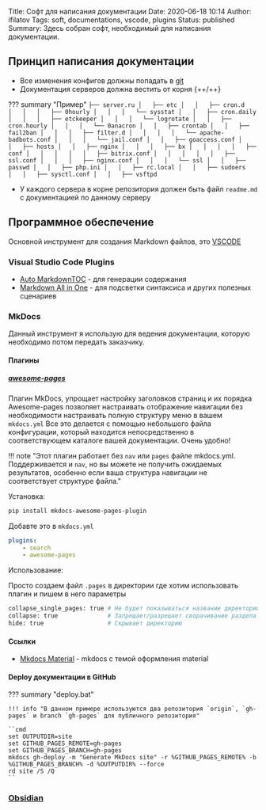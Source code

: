 Title: Софт для написания документации
Date: 2020-06-18 10:14
Author: ifilatov
Tags: soft, documentations, vscode, plugins
Status: published
Summary: Здесь собран софт, необходимый для написания документации.

## Принцип написания документации

- Все изменения конфигов должны попадать в [git](https://git-scm.com/)
- Документация серверов должна вестить от корня {++/++}

??? summary "Пример"
    ```
    ├── server.ru
    │   ├── etc
    │   │   ├── cron.d
    │   │   │   ├── 0hourly
    │   │   │   └── sysstat
    │   │   ├── cron.daily
    │   │   │   ├── etckeeper
    │   │   │   └── logrotate
    │   │   ├── cron.hourly
    │   │   │   └── 0anacron
    │   │   ├── crontab
    │   │   ├── fail2ban
    │   │   │   ├── filter.d
    │   │   │   │   └── apache-badbots.conf
    │   │   │   └── jail.conf
    │   │   ├── goaccess.conf
    │   │   ├── hosts
    │   │   ├── nginx
    │   │   │   ├── bx
    │   │   │   │   ├── conf
    │   │   │   │   │   ├── bitrix.conf
    │   │   │   │   │   ├── ssl.conf
    │   │   │   ├── nginx.conf
    │   │   │   └── ssl
    │   │   ├── passwd
    │   │   ├── php.ini
    │   │   ├── rc.local
    │   │   ├── sudoers
    │   │   ├── sysctl.conf
    │   │   ├── vsftpd
    ```

- У каждого сервера в корне репозитория должен быть файл `readme.md` с документацией по данному серверу

## Программное обеспечение

Основной инструмент для создания Markdown файлов, это [VSCODE](https://code.visualstudio.com/)

### Visual Studio Code Plugins

- [Auto MarkdownTOC](https://github.com/huntertran/markdown-toc) - для генерации содержания
- [Markdown All in One](https://github.com/yzhang-gh/vscode-markdown) - для подсветки синтаксиса и других полезных сценариев

### MkDocs

Данный инструмент я использую для ведения документации, которую необходимо потом передать заказчику.

#### Плагины

##### [awesome-pages](https://github.com/lukasgeiter/mkdocs-awesome-pages-plugin)

Плагин MkDocs, упрощает настройку заголовков страниц и их порядка
Awesome-pages позволяет настраивать отображение навигации без необходимости настраивать полную структуру меню в вашем `mkdocs.yml`
Все это делается с помощью небольшого файла конфигурации, который находится непосредственно в соответствующем каталоге вашей документации. Очень удобно!

!!! note "Этот плагин работает без `nav` или `pages` файле mkdocs.yml. Поддерживается и `nav`, но вы можете не получить ожидаемых результатов, особенно если ваша структура навигации не соответствует структуре файла."

Установка:

```sh
pip install mkdocs-awesome-pages-plugin
```

Добавте это в `mkdocs.yml`

```yaml
plugins:
    - search
    - awesome-pages
```

Использование:

Просто создаем файл `.pages` в директории где хотим использовать плагин и пишем в него параметры

```sh
collapse_single_pages: true # Не будет показываться название директории, в место него будет показан заголовок первого `md` файла в каталоге
collapse: true              # Запрещает/разрешает сворачивание раздела
hide: true                  # Скрывает директорию
```


#### Ссылки

- [Mkdocs Material](https://squidfunk.github.io/mkdocs-material/) - mkdocs с темой оформления material

#### Deploy документации в GitHub

??? summary "deploy.bat"

    !!! info "В данном примере используются два репозитория `origin`, `gh-pages` и branch `gh-pages` для публичного репозитория"

    ``cmd
    set OUTPUTDIR=site
    set GITHUB_PAGES_REMOTE=gh-pages
    set GITHUB_PAGES_BRANCH=gh-pages
    mkdocs gh-deploy -m "Generate MkDocs site" -r %GITHUB_PAGES_REMOTE% -b %GITHUB_PAGES_BRANCH% -d %OUTPUTDIR% --force
    rd site /S /Q
    ``

### [Obsidian](Obsidian.md)
